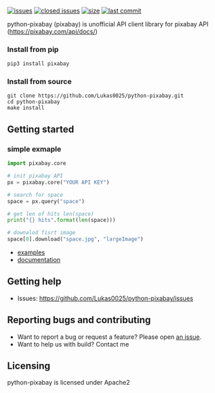 [![issues](https://img.shields.io/github/issues/Lukas0025/python-pixabay)](https://github.com/Lukas0025/python-pixabay/issues)
[![closed issues](https://img.shields.io/github/issues-closed-raw/Lukas0025/python-pixabay)](https://github.com/Lukas0025/python-pixabay/issues)
[![size](https://img.shields.io/github/repo-size/Lukas0025/python-pixabay)](https://github.com/Lukas0025/python-pixabay/)
[![last commit](https://img.shields.io/github/last-commit/Lukas0025/python-pixabay)](https://github.com/Lukas0025/python-pixabay/)

python-pixabay (pixabay) is unofficial API client library for pixabay API (https://pixabay.com/api/docs/)

### Install from pip

```sh
pip3 install pixabay
```

### Install from source

```
git clone https://github.com/Lukas0025/python-pixabay.git
cd python-pixabay
make install
```

## Getting started

### simple exmaple

```python
import pixabay.core

# init pixabay API
px = pixabay.core("YOUR API KEY")

# search for space
space = px.query("space")

# get len of hits len(space)
print("{} hits".format(len(space)))

# downalod fisrt image
space[0].download("space.jpg", "largeImage")
```

* [examples](https://github.com/Lukas0025/python-pixabay/tree/master/examples)
* [documentation](https://python-pixabay.readthedocs.io/en/latest/namespaces.html)

## Getting help

* Issues: https://github.com/Lukas0025/python-pixabay/issues

## Reporting bugs and contributing

* Want to report a bug or request a feature? Please open [an issue](https://github.com/Lukas0025/python-pixabay/issues/new).
* Want to help us with build? Contact me

## Licensing

python-pixabay is licensed under Apache2
